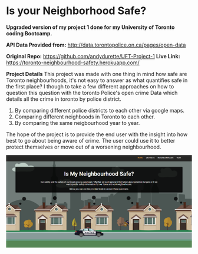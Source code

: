 # Is your Neighborhood Safe?


**Upgraded version of my project 1 done for my University of Toronto coding Bootcamp.**


**API Data Provided from:** http://data.torontopolice.on.ca/pages/open-data 

**Original Repo:** https://github.com/andydurette/UFT-Project-1
**Live Link:** https://toronto-neighbourhood-safety.herokuapp.com/ 

**Project Details**
This project was made with one thing in mind how safe are Toronto neighbourhoods, it's not easy to answer as what quantifies safe in the first place? I though to take a few different approaches on how to question this question with the toronto Police's open crime Data which details all the crime in toronto by police district.

1. By comparing different police districts to each other via google maps.
2. Comparing different neighboods in Toronto to each other.
3. By comparing the same neigbourhood year to year.

The hope of the project is to provide the end user with the insight into how best to go about being aware of crime. The user could use it to better protect themselves or move out of a worsening neighbourhood.


![markdown-preview-image](public/assets/images/markdown-preview-image.png)
